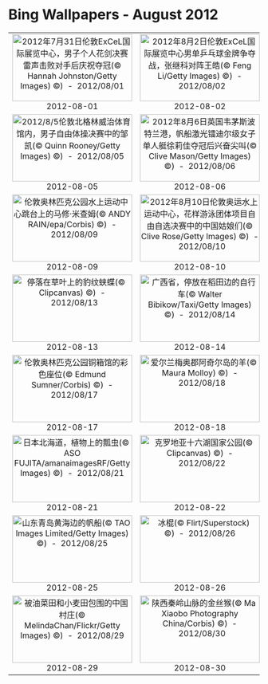 # Bing Wallpapers - August 2012

| | | | |
|:-------------------------:|:-------------------------:|:-------------------------:|:-------------------------:|
| <a href="https://bing.ee123.net/img/cn/fhd/2012/08/01.jpg" target="_blank"><img src="https://bing.ee123.net/img/cn/fhd/2012/08/01.jpg" width="240" height="135" alt="2012年7月31日伦敦ExCeL国际展览中心，男子个人花剑决赛雷声击败对手后庆祝夺冠(© Hannah Johnston/Getty Images) ©)  -  2012/08/01" title="2012年7月31日伦敦ExCeL国际展览中心，男子个人花剑决赛雷声击败对手后庆祝夺冠(© Hannah Johnston/Getty Images) ©)  -  2012/08/01"></a><br>2012-08-01<br> | <a href="https://bing.ee123.net/img/cn/fhd/2012/08/02.jpg" target="_blank"><img src="https://bing.ee123.net/img/cn/fhd/2012/08/02.jpg" width="240" height="135" alt="2012年8月2日伦敦ExCeL国际展览中心男单乒乓球金牌争夺战，张继科对阵王皓(© Feng Li/Getty Images) ©)  -  2012/08/02" title="2012年8月2日伦敦ExCeL国际展览中心男单乒乓球金牌争夺战，张继科对阵王皓(© Feng Li/Getty Images) ©)  -  2012/08/02"></a><br>2012-08-02<br> | <a href="https://bing.ee123.net/img/cn/fhd/2012/08/03.jpg" target="_blank"><img src="https://bing.ee123.net/img/cn/fhd/2012/08/03.jpg" width="240" height="135" alt="2012年8月3日伦敦温布利体育场羽球混双决赛击败徐晨、马晋组合后，张楠与赵芸蕾庆祝夺冠(© Michael Regan/Getty Images) ©)  -  2012/08/03" title="2012年8月3日伦敦温布利体育场羽球混双决赛击败徐晨、马晋组合后，张楠与赵芸蕾庆祝夺冠(© Michael Regan/Getty Images) ©)  -  2012/08/03"></a><br>2012-08-03<br> | <a href="https://bing.ee123.net/img/cn/fhd/2012/08/04.jpg" target="_blank"><img src="https://bing.ee123.net/img/cn/fhd/2012/08/04.jpg" width="240" height="135" alt="2012年8月4日伦敦奥林匹克体育场男子20公里竞走决赛，陈定冲线后高举双手庆祝夺冠(© Jeff J Mitchell/Getty Images) ©)  -  2012/08/04" title="2012年8月4日伦敦奥林匹克体育场男子20公里竞走决赛，陈定冲线后高举双手庆祝夺冠(© Jeff J Mitchell/Getty Images) ©)  -  2012/08/04"></a><br>2012-08-04<br> |
| <a href="https://bing.ee123.net/img/cn/fhd/2012/08/05.jpg" target="_blank"><img src="https://bing.ee123.net/img/cn/fhd/2012/08/05.jpg" width="240" height="135" alt="2012/8/5伦敦北格林威治体育馆内，男子自由体操决赛中的邹凯(© Quinn Rooney/Getty Images) ©)  -  2012/08/05" title="2012/8/5伦敦北格林威治体育馆内，男子自由体操决赛中的邹凯(© Quinn Rooney/Getty Images) ©)  -  2012/08/05"></a><br>2012-08-05<br> | <a href="https://bing.ee123.net/img/cn/fhd/2012/08/06.jpg" target="_blank"><img src="https://bing.ee123.net/img/cn/fhd/2012/08/06.jpg" width="240" height="135" alt="2012年8月6日英国韦茅斯波特兰港，帆船激光镭迪尔级女子单人艇徐莉佳夺冠后兴奋尖叫(© Clive Mason/Getty Images) ©)  -  2012/08/06" title="2012年8月6日英国韦茅斯波特兰港，帆船激光镭迪尔级女子单人艇徐莉佳夺冠后兴奋尖叫(© Clive Mason/Getty Images) ©)  -  2012/08/06"></a><br>2012-08-06<br> | <a href="https://bing.ee123.net/img/cn/fhd/2012/08/07.jpg" target="_blank"><img src="https://bing.ee123.net/img/cn/fhd/2012/08/07.jpg" width="240" height="135" alt="2012年8月7日伦敦奥林匹克体育场内男子110米栏预赛第一轮，刘翔伤后亲吻栏架(© Cameron Spencer/Getty Images) ©)  -  2012/08/07" title="2012年8月7日伦敦奥林匹克体育场内男子110米栏预赛第一轮，刘翔伤后亲吻栏架(© Cameron Spencer/Getty Images) ©)  -  2012/08/07"></a><br>2012-08-07<br> | <a href="https://bing.ee123.net/img/cn/fhd/2012/08/08.jpg" target="_blank"><img src="https://bing.ee123.net/img/cn/fhd/2012/08/08.jpg" width="240" height="135" alt="2012年8月8日伦敦ExCeL国际展览中心，吴静钰(左)庆祝女子跆拳道49公斤级决赛胜利(© Hannah Johnston/Getty Images) ©)  -  2012/08/08" title="2012年8月8日伦敦ExCeL国际展览中心，吴静钰(左)庆祝女子跆拳道49公斤级决赛胜利(© Hannah Johnston/Getty Images) ©)  -  2012/08/08"></a><br>2012-08-08<br> |
| <a href="https://bing.ee123.net/img/cn/fhd/2012/08/09.jpg" target="_blank"><img src="https://bing.ee123.net/img/cn/fhd/2012/08/09.jpg" width="240" height="135" alt="伦敦奥林匹克公园水上运动中心跳台上的马修·米查姆(© ANDY RAIN/epa/Corbis) ©)  -  2012/08/09" title="伦敦奥林匹克公园水上运动中心跳台上的马修·米查姆(© ANDY RAIN/epa/Corbis) ©)  -  2012/08/09"></a><br>2012-08-09<br> | <a href="https://bing.ee123.net/img/cn/fhd/2012/08/10.jpg" target="_blank"><img src="https://bing.ee123.net/img/cn/fhd/2012/08/10.jpg" width="240" height="135" alt="2012年8月10日伦敦奥运水上运动中心，花样游泳团体项目自由自选决赛中的中国姑娘们(© Clive Rose/Getty Images) ©)  -  2012/08/10" title="2012年8月10日伦敦奥运水上运动中心，花样游泳团体项目自由自选决赛中的中国姑娘们(© Clive Rose/Getty Images) ©)  -  2012/08/10"></a><br>2012-08-10<br> | <a href="https://bing.ee123.net/img/cn/fhd/2012/08/11.jpg" target="_blank"><img src="https://bing.ee123.net/img/cn/fhd/2012/08/11.jpg" width="240" height="135" alt="2012年8月5日伦敦温布利体育馆，羽毛球男子单打决赛林丹击败马来西亚选手李宗伟后庆祝夺冠(© Michael Regan/Getty Images) ©)  -  2012/08/11" title="2012年8月5日伦敦温布利体育馆，羽毛球男子单打决赛林丹击败马来西亚选手李宗伟后庆祝夺冠(© Michael Regan/Getty Images) ©)  -  2012/08/11"></a><br>2012-08-11<br> | <a href="https://bing.ee123.net/img/cn/fhd/2012/08/12.jpg" target="_blank"><img src="https://bing.ee123.net/img/cn/fhd/2012/08/12.jpg" width="240" height="135" alt="2012/8/12伦敦奥林匹克体育场，伦敦夏季奥运会闭幕式中的“米”字型舞台俯瞰图(© Rob Carr/Getty Images) ©)  -  2012/08/12" title="2012/8/12伦敦奥林匹克体育场，伦敦夏季奥运会闭幕式中的“米”字型舞台俯瞰图(© Rob Carr/Getty Images) ©)  -  2012/08/12"></a><br>2012-08-12<br> |
| <a href="https://bing.ee123.net/img/cn/fhd/2012/08/13.jpg" target="_blank"><img src="https://bing.ee123.net/img/cn/fhd/2012/08/13.jpg" width="240" height="135" alt="停落在草叶上的豹纹蛱蝶(© Clipcanvas) ©)  -  2012/08/13" title="停落在草叶上的豹纹蛱蝶(© Clipcanvas) ©)  -  2012/08/13"></a><br>2012-08-13<br> | <a href="https://bing.ee123.net/img/cn/fhd/2012/08/14.jpg" target="_blank"><img src="https://bing.ee123.net/img/cn/fhd/2012/08/14.jpg" width="240" height="135" alt="广西省，停放在稻田边的自行车(© Walter Bibikow/Taxi/Getty Images) ©)  -  2012/08/14" title="广西省，停放在稻田边的自行车(© Walter Bibikow/Taxi/Getty Images) ©)  -  2012/08/14"></a><br>2012-08-14<br> | <a href="https://bing.ee123.net/img/cn/fhd/2012/08/15.jpg" target="_blank"><img src="https://bing.ee123.net/img/cn/fhd/2012/08/15.jpg" width="240" height="135" alt="密歇根州南黑文港黑河上的廊桥(© Tara Vorhes/Getty Images) ©)  -  2012/08/15" title="密歇根州南黑文港黑河上的廊桥(© Tara Vorhes/Getty Images) ©)  -  2012/08/15"></a><br>2012-08-15<br> | <a href="https://bing.ee123.net/img/cn/fhd/2012/08/16.jpg" target="_blank"><img src="https://bing.ee123.net/img/cn/fhd/2012/08/16.jpg" width="240" height="135" alt="马术盛装舞步赛(© imagebroker.net/SuperStock) ©)  -  2012/08/16" title="马术盛装舞步赛(© imagebroker.net/SuperStock) ©)  -  2012/08/16"></a><br>2012-08-16<br> |
| <a href="https://bing.ee123.net/img/cn/fhd/2012/08/17.jpg" target="_blank"><img src="https://bing.ee123.net/img/cn/fhd/2012/08/17.jpg" width="240" height="135" alt="伦敦奥林匹克公园铜箱馆的彩色座位(© Edmund Sumner/Corbis) ©)  -  2012/08/17" title="伦敦奥林匹克公园铜箱馆的彩色座位(© Edmund Sumner/Corbis) ©)  -  2012/08/17"></a><br>2012-08-17<br> | <a href="https://bing.ee123.net/img/cn/fhd/2012/08/18.jpg" target="_blank"><img src="https://bing.ee123.net/img/cn/fhd/2012/08/18.jpg" width="240" height="135" alt="爱尔兰梅奥郡阿奇尔岛的羊(© Maura Molloy) ©)  -  2012/08/18" title="爱尔兰梅奥郡阿奇尔岛的羊(© Maura Molloy) ©)  -  2012/08/18"></a><br>2012-08-18<br> | <a href="https://bing.ee123.net/img/cn/fhd/2012/08/19.jpg" target="_blank"><img src="https://bing.ee123.net/img/cn/fhd/2012/08/19.jpg" width="240" height="135" alt="新疆喀纳斯湖边的小屋(© Xiaoyang Liu/Corbis) ©)  -  2012/08/19" title="新疆喀纳斯湖边的小屋(© Xiaoyang Liu/Corbis) ©)  -  2012/08/19"></a><br>2012-08-19<br> | <a href="https://bing.ee123.net/img/cn/fhd/2012/08/20.jpg" target="_blank"><img src="https://bing.ee123.net/img/cn/fhd/2012/08/20.jpg" width="240" height="135" alt="湖上小亭(© JongBeom Kim/TongRo Image Stock/Corbis) ©)  -  2012/08/20" title="湖上小亭(© JongBeom Kim/TongRo Image Stock/Corbis) ©)  -  2012/08/20"></a><br>2012-08-20<br> |
| <a href="https://bing.ee123.net/img/cn/fhd/2012/08/21.jpg" target="_blank"><img src="https://bing.ee123.net/img/cn/fhd/2012/08/21.jpg" width="240" height="135" alt="日本北海道，植物上的瓢虫(© ASO FUJITA/amanaimagesRF/Getty Images) ©)  -  2012/08/21" title="日本北海道，植物上的瓢虫(© ASO FUJITA/amanaimagesRF/Getty Images) ©)  -  2012/08/21"></a><br>2012-08-21<br> | <a href="https://bing.ee123.net/img/cn/fhd/2012/08/22.jpg" target="_blank"><img src="https://bing.ee123.net/img/cn/fhd/2012/08/22.jpg" width="240" height="135" alt="克罗地亚十六湖国家公园(© Clipcanvas) ©)  -  2012/08/22" title="克罗地亚十六湖国家公园(© Clipcanvas) ©)  -  2012/08/22"></a><br>2012-08-22<br> | <a href="https://bing.ee123.net/img/cn/fhd/2012/08/23.jpg" target="_blank"><img src="https://bing.ee123.net/img/cn/fhd/2012/08/23.jpg" width="240" height="135" alt="德国萨克森州三只将头埋在水中的雁鸭(© S Meyers/Blickwinkel/age fotostock) ©)  -  2012/08/23" title="德国萨克森州三只将头埋在水中的雁鸭(© S Meyers/Blickwinkel/age fotostock) ©)  -  2012/08/23"></a><br>2012-08-23<br> | <a href="https://bing.ee123.net/img/cn/fhd/2012/08/24.jpg" target="_blank"><img src="https://bing.ee123.net/img/cn/fhd/2012/08/24.jpg" width="240" height="135" alt="2008年8月6日，北京奥运会奥林匹克公园射箭训练场的箭靶(© Michael Steele/Getty Images) ©)  -  2012/08/24" title="2008年8月6日，北京奥运会奥林匹克公园射箭训练场的箭靶(© Michael Steele/Getty Images) ©)  -  2012/08/24"></a><br>2012-08-24<br> |
| <a href="https://bing.ee123.net/img/cn/fhd/2012/08/25.jpg" target="_blank"><img src="https://bing.ee123.net/img/cn/fhd/2012/08/25.jpg" width="240" height="135" alt="山东青岛黄海边的帆船(© TAO Images Limited/Getty Images) ©)  -  2012/08/25" title="山东青岛黄海边的帆船(© TAO Images Limited/Getty Images) ©)  -  2012/08/25"></a><br>2012-08-25<br> | <a href="https://bing.ee123.net/img/cn/fhd/2012/08/26.jpg" target="_blank"><img src="https://bing.ee123.net/img/cn/fhd/2012/08/26.jpg" width="240" height="135" alt="冰棍(© Flirt/Superstock) ©)  -  2012/08/26" title="冰棍(© Flirt/Superstock) ©)  -  2012/08/26"></a><br>2012-08-26<br> | <a href="https://bing.ee123.net/img/cn/fhd/2012/08/27.jpg" target="_blank"><img src="https://bing.ee123.net/img/cn/fhd/2012/08/27.jpg" width="240" height="135" alt="肃北盐池湾国家级自然保护区内的黑颈鹤(© Ma Xiaobo Photography China/Corbis) ©)  -  2012/08/27" title="肃北盐池湾国家级自然保护区内的黑颈鹤(© Ma Xiaobo Photography China/Corbis) ©)  -  2012/08/27"></a><br>2012-08-27<br> | <a href="https://bing.ee123.net/img/cn/fhd/2012/08/28.jpg" target="_blank"><img src="https://bing.ee123.net/img/cn/fhd/2012/08/28.jpg" width="240" height="135" alt="英国麦田，联合收割机在工作(© Corbis Motion) ©)  -  2012/08/28" title="英国麦田，联合收割机在工作(© Corbis Motion) ©)  -  2012/08/28"></a><br>2012-08-28<br> |
| <a href="https://bing.ee123.net/img/cn/fhd/2012/08/29.jpg" target="_blank"><img src="https://bing.ee123.net/img/cn/fhd/2012/08/29.jpg" width="240" height="135" alt="被油菜田和小麦田包围的中国村庄(© MelindaChan/Flickr/Getty Images) ©)  -  2012/08/29" title="被油菜田和小麦田包围的中国村庄(© MelindaChan/Flickr/Getty Images) ©)  -  2012/08/29"></a><br>2012-08-29<br> | <a href="https://bing.ee123.net/img/cn/fhd/2012/08/30.jpg" target="_blank"><img src="https://bing.ee123.net/img/cn/fhd/2012/08/30.jpg" width="240" height="135" alt="陕西秦岭山脉的金丝猴(© Ma Xiaobo Photography China/Corbis) ©)  -  2012/08/30" title="陕西秦岭山脉的金丝猴(© Ma Xiaobo Photography China/Corbis) ©)  -  2012/08/30"></a><br>2012-08-30<br> | <a href="https://bing.ee123.net/img/cn/fhd/2012/08/31.jpg" target="_blank"><img src="https://bing.ee123.net/img/cn/fhd/2012/08/31.jpg" width="240" height="135" alt="峡谷中的瀑布()  -  2012/08/31" title="峡谷中的瀑布()  -  2012/08/31"></a><br>2012-08-31<br> |  |

